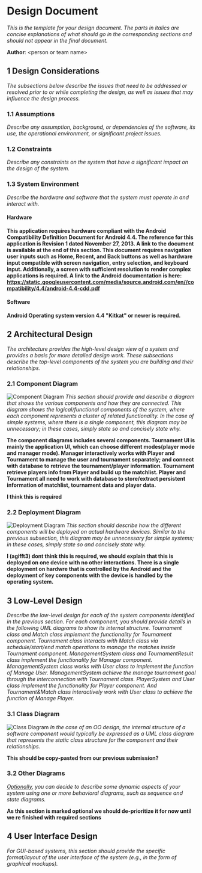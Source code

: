 # Design Document

*This is the template for your design document. The parts in italics are concise explanations of what should go in the corresponding sections and should not appear in the final document.*

**Author**: \<person or team name\>

## 1 Design Considerations

*The subsections below describe the issues that need to be addressed or resolved prior to or while completing the design, as well as issues that may influence the design process.*

### 1.1 Assumptions

*Describe any assumption, background, or dependencies of the software, its use, the operational environment, or significant project issues.*

### 1.2 Constraints

*Describe any constraints on the system that have a significant impact on the design of the system.*

### 1.3 System Environment

*Describe the hardware and software that the system must operate in and interact with.*

#### Hardware

**This application requires hardware compliant with the Android Compatibility Definition Document for Android 4.4.  The reference for this application is Revision 1 dated November 27, 2013.  A link to the document is available at the end of this section.  This document requires navigation user inputs such as Home, Recent, and Back buttons as well as hardware input compatible with screen navigation, entry selection, and keyboard input.  Additionally, a screen with sufficient resolution to render complex applications is required.  A link to the Android documentation is here: https://static.googleusercontent.com/media/source.android.com/en//compatibility/4.4/android-4.4-cdd.pdf**

#### Software

**Android Operating system version 4.4 "Kitkat" or newer is required.**


## 2 Architectural Design

*The architecture provides the high-level design view of a system and provides a basis for more detailed design work. These subsections describe the top-level components of the system you are building and their relationships.*

### 2.1 Component Diagram
![Component Diagram](https://github.gatech.edu/gt-omscs-se-2017spring/6300Spring17Team07/blob/master/GroupProject/Docs/images/component_diagram.png)
*This section should provide and describe a diagram that shows the various components and how they are connected. This diagram shows the logical/functional components of the system, where each component represents a cluster of related functionality. In the case of simple systems, where there is a single component, this diagram may be unnecessary; in these cases, simply state so and concisely state why.*

**The component diagrams includes several components. Tournament UI is mainly the application UI, which can choose different modes(player mode and manager mode). Manager interactively works with Player and Tournament to manage the user and tournament separately; and connect with database to retrieve the tournament/player information. Tournament retrieve players info from Player and build up the matchlist. Player and Tournament all need to work with database to store/extract persistent information of matchlist, tournament data and player data.**

**I think this is required**


### 2.2 Deployment Diagram
![Deployment Diagram](https://github.gatech.edu/gt-omscs-se-2017spring/6300Spring17Team07/blob/master/GroupProject/Docs/images/deployment_diagram.png)
*This section should describe how the different components will be deployed on actual hardware devices. Similar to the previous subsection, this diagram may be unnecessary for simple systems; in these cases, simply state so and concisely state why.*


**I (agifft3) dont think this is required, we should explain that this is deployed on one device with no other interactions. There is a single deployment on hardwre that is controlled by the Android and the deployment of key components with the device is handled by the operating system.**

## 3 Low-Level Design

*Describe the low-level design for each of the system components identified in the previous section. For each component, you should provide details in the following UML diagrams to show its internal structure.*
*Tournament class and Match class implement the functionality for Tournament component. Tournament class interacts with Match class via schedule/start/end match operations to manage the matches inside Tournament component. ManagementSystem class and TournamentResult class implement the functionality for Manager component. ManagementSystem class works with User class to implement the function of Manage User. ManagementSystem achieve the manage tournament goal through the interconnection with Tournament class. PlayerSystem and User class implement the functionality for Player component. And Tournament&Match class interactively work with User class to achieve the function of Manage Player.*

### 3.1 Class Diagram
![Class Diagram](./images/UML_class_diagram.png)
*In the case of an OO design, the internal structure of a software component would typically be expressed as a UML class diagram that represents the static class structure for the component and their relationships.*

**This should be copy-pasted from our previous submission?**
### 3.2 Other Diagrams

*<u>Optionally</u>, you can decide to describe some dynamic aspects of your system using one or more behavioral diagrams, such as sequence and state diagrams.*

**As this section is marked optional we should de-prioritize it for now until we re finished with required sections**

## 4 User Interface Design
*For GUI-based systems, this section should provide the specific format/layout of the user interface of the system (e.g., in the form of graphical mockups).*


